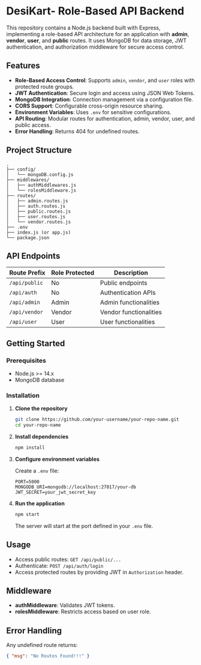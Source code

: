 # DesiKart- Role-Based API Backend

This repository contains a Node.js backend built with Express, implementing a role-based API architecture for an application with **admin**, **vendor**, **user**, and **public** routes. It uses MongoDB for data storage, JWT authentication, and authorization middleware for secure access control.

## Features

- **Role-Based Access Control**: Supports `admin`, `vendor`, and `user` roles with protected route groups.
- **JWT Authentication**: Secure login and access using JSON Web Tokens.
- **MongoDB Integration**: Connection management via a configuration file.
- **CORS Support**: Configurable cross-origin resource sharing.
- **Environment Variables**: Uses `.env` for sensitive configurations.
- **API Routing**: Modular routes for authentication, admin, vendor, user, and public access.
- **Error Handling**: Returns 404 for undefined routes.

## Project Structure

```
.
├── config/
│   └── mongoDB.config.js
├── middlewares/
│   ├── authMiddlewares.js
│   └── rolesMiddleware.js
├── routes/
│   ├── admin.routes.js
│   ├── auth.routes.js
│   ├── public.routes.js
│   ├── user.routes.js
│   └── vendor.routes.js
├── .env
├── index.js (or app.js)
└── package.json
```

## API Endpoints

| Route Prefix      | Role Protected | Description         |
|-------------------|---------------|---------------------|
| `/api/public`     | No            | Public endpoints    |
| `/api/auth`       | No            | Authentication APIs |
| `/api/admin`      | Admin         | Admin functionalities|
| `/api/vendor`     | Vendor        | Vendor functionalities|
| `/api/user`       | User          | User functionalities|

## Getting Started

### Prerequisites

- Node.js >= 14.x
- MongoDB database

### Installation

1. **Clone the repository**
   ```bash
   git clone https://github.com/your-username/your-repo-name.git
   cd your-repo-name
   ```

2. **Install dependencies**
   ```bash
   npm install
   ```

3. **Configure environment variables**
   
   Create a `.env` file:

   ```
   PORT=5000
   MONGODB_URI=mongodb://localhost:27017/your-db
   JWT_SECRET=your_jwt_secret_key
   ```

4. **Run the application**
   ```bash
   npm start
   ```
   The server will start at the port defined in your `.env` file.

## Usage

- Access public routes: `GET /api/public/...`
- Authenticate: `POST /api/auth/login`
- Access protected routes by providing JWT in `Authorization` header.

## Middleware

- **authMiddleware**: Validates JWT tokens.
- **rolesMiddleware**: Restricts access based on user role.

## Error Handling

Any undefined route returns:
```json
{ "msg": "No Routes Found!!!" }
```



